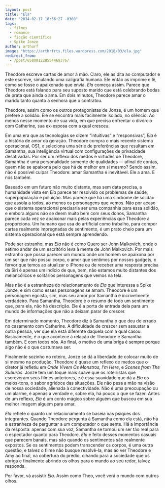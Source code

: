 ```yaml
---
layout: post
title: "Ela"
date: "2014-02-17 18:56:27 -0300"
tags:
  - filmes
  - romance
  - ficção científica
  - Spike Jonze
author: arthurf
image: "https://arthrfrts.files.wordpress.com/2018/03/ela.jpg"
redirect_from:
  - /post/658001228554469376/
---
```


Theodore escreve cartas de amor à mão. Claro, ele as dita ao computador e este escreve, simulando uma caligrafia humana. Ele então as imprime e lê, como se fosse o apaixonado que envia. _Ela_ começa assim. Parece que Theodore está falando para seu suposto marido que está celebrando bodas de prata que ainda o ama. Em dois minutos, Theodore parece amar o marido tanto quanto a senhora que o contratou.

Theodore, assim como os outros protagonistas de Jonze, é um homem que prefere a solidão. Ele se encontra mais facilmente isolado, no silêncio. Ao menos nesse momento de sua vida, em que precisa enfrentar o divórcio com Catherine, sua ex-esposa com a qual cresceu.

Em uma era que as tecnologias se dizem “intuitivas” e “responsivas”, _Ela_ é a história de amor da geração. Theodore compra o mais recente sistema operacional, OS1, e seleciona uma série de preferências que resultam em Samantha, sua inteligência virtual com configurações de privacidade desativadas. Por ser um reflexo dos medos e virtudes de Theodore, Samantha é uma personalidade somente de qualidades — afinal de contas, quem não se apaixona pelo que há de melhor em si mesmo? Sendo assim, não é possível culpar Theodore: amar Samantha é inevitável. Ele a ama. E nós também.

Baseado em um futuro não muito distante, mas sem data precisa, a humanidade vista em _Ela_ parece ter resolvido os problemas de saúde, superpopulação e poluição. Mas parece que há uma síndrome de solidão que assola a todos, ao menos os personagens que vemos. Não por acaso que o sistema operacional precisaria ser uma companhia para essa solidão, e embora alguns não se deem muito bem com seus donos, Samantha parece cada vez se apaixonar mais pelas experiências que Theodore à proporciona. Um humano que usa do artificial como trabalho, para compor cartas realmente impregnadas de sentimento, é um prato cheio para um sistema operacional que está sempre aprendendo.

Pode ser estranho, mas _Ela_ não é como Quero ser John Malkovich, onde o sétimo andar de um escritório leva à mente de John Malkovich. Por mais estranho que possa parecer um mundo onde um homem se apaixona por um ser que não possui corpo, o amor que sentimos por nossos gadgets, o fervor que temos ao atualizar o iPhone ou de receber uma resposta precisa da Siri é apenas um indício de que, bem, não estamos muito distantes dos melancólicos e solitários personagens que vemos na tela.

Mas não é a estranheza do relacionamento de _Ela_ que interessa a Spike Jonze, e sim como esses personagens se amam. Theodore é um personagem egoísta, sim, mas seu amor por Samantha é incrivelmente verdadeiro. Para Samantha, Theodore é o resumo de todo um sentimento que, para ela, não há descrição. Ele é a porta de entrada dela para um mundo de informações que não a deixam parar de crescer.

Em determinado momento, Theodore diz à Samantha o que deu de errado no casamento com Catherine. A dificuldade de crescer sem assustar a outra pessoa, ver que ela está diferente daquela com a qual casou. Basicamente, é o que acontece à relação de Theodore e Samantha também. E com todos nós. Ao final, o motivo de uma briga é sempre porque algo não é o que costumava ser.

Finalmente sozinho no roteiro, Jonze se dá a liberdade de colocar muito de si mesmo na produção. Theodore é quase um reflexo de medos que o diretor já refletiu em _Onde Vivem Os Monstros_, _I’m Here_, e _Scenes from The Suburbs_. Jonze tem um toque mais suave que os roteiristas que escreveram seus filmes anteriores, e é essa suavidade que dá a _Ela_ os meios-tons, o sabor agridoce das situações. Ele não pesa a mão na visão de nossa sociedade, alienada à conectividade. Não é uma preocupação ou um alarme, é apenas a verdade e, sobre ela, há pouco o que se fazer. Antes de um reflexo, _Ela_ é um conto mágico sobre alguém que buscou em sua melhor imagem alguém para amar.

_Ela_ reflete o quanto um relacionamento se baseia nas psiques dos integrantes. Quando Theodore pergunta à Samantha como ela está, não há a estranheza de perguntar a um computador o que sente. Há a importância da resposta: apenas com sua voz, Samantha se tornou um ser tão real para o espectador quanto para Theodore. _Ela_ é feito desses momentos casuais que parecem banais, mas são quando os sentimentos são realmente expostos. Se os sentimentos podem transcender os corpos, é uma outra questão, e talvez o filme não busque resolvê-la, mas ao ver Theodore e Amy ao final, na cobertura do prédio, olhando para a sociedade que os abriga e finalmente abrindo os olhos para o mundo ao seu redor, talvez responda.

Por favor, vá assistir _Ela_. Assim como Theo, você verá o mundo com outros olhos.
